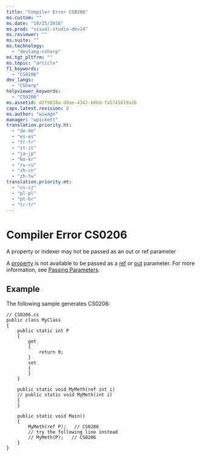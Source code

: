 ```yaml
---
title: "Compiler Error CS0206"
ms.custom: ""
ms.date: "10/25/2016"
ms.prod: "visual-studio-dev14"
ms.reviewer: ""
ms.suite: ""
ms.technology: 
  - "devlang-csharp"
ms.tgt_pltfrm: ""
ms.topic: "article"
f1_keywords: 
  - "CS0206"
dev_langs: 
  - "CSharp"
helpviewer_keywords: 
  - "CS0206"
ms.assetid: d2f9838a-d8ae-4342-b8bd-fa5745619a26
caps.latest.revision: 8
ms.author: "wiwagn"
manager: "wpickett"
translation.priority.ht: 
  - "de-de"
  - "es-es"
  - "fr-fr"
  - "it-it"
  - "ja-jp"
  - "ko-kr"
  - "ru-ru"
  - "zh-cn"
  - "zh-tw"
translation.priority.mt: 
  - "cs-cz"
  - "pl-pl"
  - "pt-br"
  - "tr-tr"
---
```

# Compiler Error CS0206
A property or indexer may not be passed as an out or ref parameter  
  
 A [property](../Topic/Properties%20\(C%23%20Programming%20Guide\).md) is not available to be passed as a [ref](../Topic/ref%20\(C%23%20Reference\).md) or [out](../Topic/out%20\(C%23%20Reference\).md) parameter. For more information, see [Passing Parameters](../Topic/Passing%20Parameters%20\(C%23%20Programming%20Guide\).md).  
  
## Example  
 The following sample generates CS0206:  
  
```  
// CS0206.cs  
public class MyClass  
{  
    public static int P  
    {  
        get  
        {  
            return 0;  
        }  
        set  
        {  
        }  
    }  
  
    public static void MyMeth(ref int i)  
    // public static void MyMeth(int i)  
    {  
    }  
  
    public static void Main()  
    {  
        MyMeth(ref P);   // CS0206  
        // try the following line instead  
        // MyMeth(P);   // CS0206  
    }  
}  
```